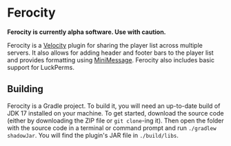 # Ferocity

**Ferocity is currently alpha software. Use with caution.**

Ferocity is a [Velocity](https://velocitypowered.com/) plugin for sharing the player list across multiple servers. 
It also allows for adding header and footer bars to the player list and provides formatting using 
[MiniMessage](https://docs.adventure.kyori.net/minimessage). Ferocity also includes basic support for LuckPerms.

## Building
Ferocity is a Gradle project. To build it, you will need an up-to-date build of JDK 17 installed
on your machine. To get started, download the source code (either by downloading the ZIP file or
`git clone`-ing it). Then open the folder with the source code in a terminal or command prompt
and run `./gradlew shadowJar`. You will find the plugin's JAR file in `./build/libs`.
